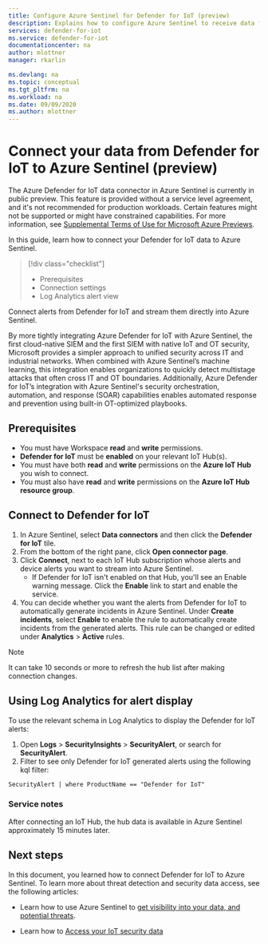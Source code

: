```yaml
---
title: Configure Azure Sentinel for Defender for IoT (preview)
description: Explains how to configure Azure Sentinel to receive data from your Defender for IoT solution.
services: defender-for-iot
ms.service: defender-for-iot
documentationcenter: na
author: mlottner
manager: rkarlin

ms.devlang: na
ms.topic: conceptual
ms.tgt_pltfrm: na
ms.workload: na
ms.date: 09/09/2020
ms.author: mlottner
---
```


# Connect your data from Defender for IoT to Azure Sentinel (preview)

The Azure Defender for IoT data connector in Azure Sentinel is currently in public preview. This feature is provided without a service level agreement, and it's not recommended for production workloads. Certain features might not be supported or might have constrained capabilities. For more information, see [Supplemental Terms of Use for Microsoft Azure Previews](https://azure.microsoft.com/en-us/support/legal/preview-supplemental-terms/).

In this guide, learn how to connect your Defender for IoT data to Azure Sentinel.

> [!div class="checklist"]
> * Prerequisites
> * Connection settings
> * Log Analytics alert view

Connect alerts from Defender for IoT and stream them directly into Azure Sentinel.

By more tightly integrating Azure Defender for IoT with Azure Sentinel, the first cloud-native SIEM and the first SIEM with native IoT and OT security, Microsoft provides a simpler approach to unified security across IT and industrial networks. When combined with Azure Sentinel’s machine learning, this integration enables organizations to quickly detect multistage attacks that often cross IT and OT boundaries. Additionally, Azure Defender for IoT’s integration with Azure Sentinel's security orchestration, automation, and response (SOAR) capabilities enables automated response and prevention using built-in OT-optimized playbooks. 

## Prerequisites

- You must have Workspace **read** and **write** permissions.
- **Defender for IoT** must be **enabled** on your relevant IoT Hub(s).
- You must have both **read** and **write** permissions on the **Azure IoT Hub** you wish to connect.
- You must also have **read** and **write** permissions on the **Azure IoT Hub resource group**.


## Connect to Defender for IoT

1. In Azure Sentinel, select **Data connectors** and then click the **Defender for IoT** tile.
1. From the bottom of the right pane, click **Open connector page**.
1. Click **Connect**, next to each IoT Hub subscription whose alerts and device alerts you want to stream into Azure Sentinel.
    - If Defender for IoT isn't enabled on that Hub, you'll see an Enable warning message. Click the **Enable** link to start and enable the service.
1. You can decide whether you want the alerts from Defender for IoT to automatically generate incidents in Azure Sentinel. Under **Create incidents**,  select **Enable** to enable the rule to automatically create incidents from the generated alerts.  This rule can be changed or edited under **Analytics** > **Active** rules.

> [!NOTE]
>It can take 10 seconds or more to refresh the hub list after making connection changes.

## Using Log Analytics for alert display

To use the relevant schema in Log Analytics to display the Defender for IoT alerts:

1. Open **Logs** > **SecurityInsights** > **SecurityAlert**, or search for **SecurityAlert**.
1. Filter to see only Defender for IoT generated alerts using the following kql filter:

```kusto
SecurityAlert | where ProductName == "Defender for IoT"
```

### Service notes

After connecting an IoT Hub, the hub data is available in Azure Sentinel approximately 15 minutes later.

## Next steps

In this document, you learned how to connect Defender for IoT to Azure Sentinel. To learn more about threat detection and security data access, see the following articles:

- Learn how to use Azure Sentinel to [get visibility into your data, and potential threats](https://docs.microsoft.com/azure/sentinel/quickstart-get-visibility).

- Learn how to [Access your IoT security data](how-to-security-data-access.md)
